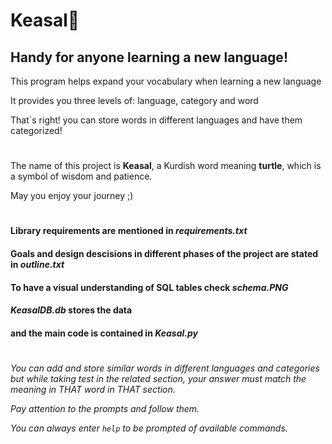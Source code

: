 # Keasal:turtle:
## Handy for anyone learning a new language!

This program helps expand your vocabulary when learning a new language

It provides you three levels of: language, category and word

That`s right! you can store words in different languages and have them categorized!
#
The name of this project is **Keasal**, a Kurdish word meaning **turtle**,
which is a symbol of wisdom and patience.

May you enjoy your journey ;)
#
#### Library requirements are mentioned in *requirements.txt*
#### Goals and design descisions in different phases of the project are stated in *outline.txt*
#### To have a visual understanding of SQL tables check *schema.PNG*
#### *KeasalDB.db* stores the data
#### and  the main code is contained in *Keasal.py*
#
*You can add and store similar words in different languages and categories but while taking test in the related section, your answer must match the meaning in THAT word in THAT section.*

*Pay attention to the prompts and follow them.*

*You can always enter `help` to be prompted of available commands.*
